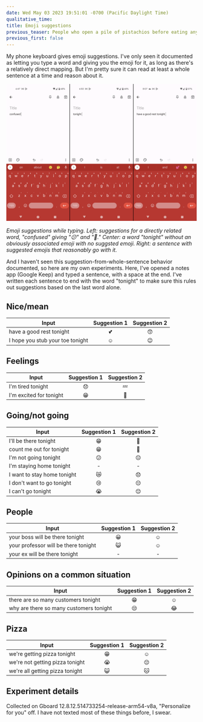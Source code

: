 ```yaml
---
date: Wed May 03 2023 19:51:01 -0700 (Pacific Daylight Time)
qualitative_time: 
title: Emoji suggestions
previous_teaser: People who open a pile of pistachios before eating any of them
previous_first: false
---
```

My phone keyboard gives emoji suggestions.
I've only seen it documented as letting you type a word and giving you the emoji for it, as long as there's a relatively direct mapping.
But I'm pretty sure it can read at least a whole sentence at a time and reason about it.

![](/assets/2023/emoji-suggestions-3up.png)

_Emoji suggestions while typing.
Left: suggestions for a directly related word, "confused" giving "😕" and "🤔."
Center: a word "tonight" without an obviously associated emoji with no suggsted emoji.
Right: a sentence with suggested emojis that reasonably go with it._

And I haven't seen this suggestion-from-whole-sentence behavior documented, so here are my own experiments.
Here, I've opened a notes app (Google Keep) and typed a sentence, with a space at the end.
I've written each sentence to end with the word "tonight" to make sure this rules out suggestions based on the last word alone.

## Nice/mean
| Input | Suggestion 1 | Suggestion 2|
|--|:--:|:--:|
|have a good rest tonight|💕|😙|
|I hope you stub your toe tonight|☺️|😉|

## Feelings
| Input | Suggestion 1 | Suggestion 2|
|--|:--:|:--:|
|I'm tired tonight|😞|💤|
|I'm excited for tonight|😁|🙂|

## Going/not going
| Input | Suggestion 1 | Suggestion 2|
|--|:--:|:--:|
|I'll be there tonight|😁|🙂|
|count me out for tonight|😁|🙂|
|I'm not going tonight|😕|😔|
|I'm staying home tonight|-|-|
|I want to stay home tonight|😿|😞|
|I don't want to go tonight|😢|😔|
|I can't go tonight|😭|😔|

## People
| Input | Suggestion 1 | Suggestion 2|
|--|:--:|:--:|
|your boss will be there tonight|😀|☺️|
|your professor will be there tonight|😺|☺️|
|your ex will be there tonight|-|-|

## Opinions on a common situation
| Input | Suggestion 1 | Suggestion 2|
|--|:--:|:--:|
|there are so many customers tonight|😁|☺️|
|why are there so many customers tonight|😒|😂|

## Pizza
| Input | Suggestion 1 | Suggestion 2|
|--|:--:|:--:|
|we're getting pizza tonight|😁|☺️|
|we're not getting pizza tonight|😭|😔|
|we're all getting pizza tonight|😺|🐱|

## Experiment details
Collected on Gboard 12.8.12.514733254-release-arm54-v8a, "Personalize for you" off.
I have not texted most of these things before, I swear.
